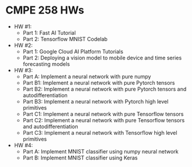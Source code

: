 # CMPE 258 HWs

* HW #1: 
	* Part 1: Fast AI Tutorial
	* Part 2: Tensorflow MNIST Codelab
* HW #2: 
	* Part 1: Google Cloud AI Platform Tutorials
	* Part 2: Deploying a vision model to mobile device and time series forecasting models
* HW #3: 
	* Part A: Implement a neural network with pure numpy
	* Part B1: Implement a neural network with pure Pytorch tensors
	* Part B2: Implement a neural network with pure Pytorch tensors and autodifferentiation
	* Part B3: Implement a neural network with Pytorch high level primitives
	* Part C1: Implement a neural network with pure Tensorflow tensors
	* Part C2: Implement a neural network with pure Tensorflow tensors and autodifferentiation
	* Part C3: Implement a neural network with Tensorflow high level primitives
* HW #4:
	* Part A: Implement MNIST classifier using numpy neural network
	* Part B: Implement MNIST classifier using Keras